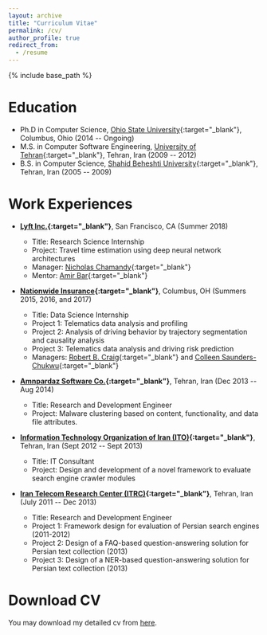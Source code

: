```yaml
---
layout: archive
title: "Curriculum Vitae"
permalink: /cv/
author_profile: true
redirect_from:
  - /resume
---
```


{% include base_path %}

Education
======
* Ph.D in Computer Science, [Ohio State University](https://osu.edu){:target="_blank"}, Columbus, Ohio (2014 -- Ongoing)
* M.S. in Computer Software Engineering, [University of Tehran](https://ut.ac.ir/en){:target="_blank"}, Tehran, Iran (2009 -- 2012)
* B.S. in Computer Science, [Shahid Beheshti University](http://en.sbu.ac.ir/SitePages/Home.aspx){:target="_blank"}, Tehran, Iran (2005 -- 2009)

Work Experiences
======
* __[Lyft Inc.](https://www.lyft.com){:target="_blank"}__, San Francisco, CA (Summer 2018)
  * Title: Research Science Internship
  * Project: Travel time estimation using deep neural network architectures
  * Manager: [Nicholas Chamandy](https://www.linkedin.com/in/nicholas-chamandy-31672b30/){:target="_blank"} 
  * Mentor: [Amir Bar](https://www.linkedin.com/in/amir-bar-bracha-6080545/){:target="_blank"} 

* __[Nationwide Insurance](https://www.nationwide.com/){:target="_blank"}__, Columbus, OH (Summers 2015, 2016, and 2017)
  * Title: Data Science Internship
  * Project 1: Telematics data analysis and profiling
  * Project 2: Analysis of driving behavior by trajectory segmentation and causality analysis 
  * Project 3: Telematics data analysis and driving risk prediction
  * Managers: [Robert B. Craig](https://www.linkedin.com/in/bruce-craig-b7504b1/){:target="_blank"} and [Colleen Saunders-Chukwu](https://www.linkedin.com/in/colleen-saunders-chukwu-3ba99762/){:target="_blank"}
  
* __[Amnpardaz Software Co.](https://www.amnpardaz.com/index.php/){:target="_blank"}__, Tehran, Iran (Dec 2013 -- Aug 2014)
  * Title: Research and Development Engineer
  * Project: Malware clustering based on content, functionality, and data file attributes. 
  
* __[Information Technology Organization of Iran (ITO)](https://www.ito.gov.ir/web/en){:target="_blank"}__, Tehran, Iran (Sept 2012 -- Sept 2013)
  * Title: IT Consultant 
  * Project: Design and development of a novel framework to evaluate search engine crawler modules 
  
* __[Iran Telecom Research Center (ITRC)](http://en.itrc.ac.ir/){:target="_blank"}__, Tehran, Iran (July 2011 -- Dec 2013)
  * Title: Research and Development Engineer
  * Project 1: Framework design for evaluation of Persian search engines (2011-2012)
  * Project 2: Design of a FAQ-based question-answering solution for Persian text collection (2013)
  * Project 3: Design of a NER-based question-answering solution for Persian text collection (2013)
  
Download CV
========
You may download my detailed cv from [here](#). 

<!--

Skills
======
* Skill 1
* Skill 2
  * Sub-skill 2.1
  * Sub-skill 2.2
  * Sub-skill 2.3
* Skill 3

Publications
======
  <ul>{% for post in site.publications %}
    {% include archive-single-cv.html %}
  {% endfor %}</ul>
  
Talks
======
  <ul>{% for post in site.talks %}
    {% include archive-single-talk-cv.html %}
  {% endfor %}</ul>
  
Teaching
======
  <ul>{% for post in site.teaching %}
    {% include archive-single-cv.html %}
  {% endfor %}</ul>  
  
Service and leadership
======
* Currently signed in to 43 different slack teams   -->


